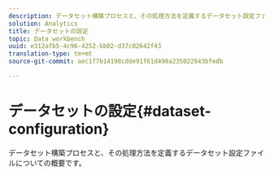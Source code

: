 ```yaml
---
description: データセット構築プロセスと、その処理方法を定義するデータセット設定ファイルについての概要です。
solution: Analytics
title: データセットの設定
topic: Data workbench
uuid: e312afb5-4c96-4252-bb02-d37c02642f43
translation-type: tm+mt
source-git-commit: aec1f7b14198cdde91f61d490a235022943bfedb

---
```



# データセットの設定{#dataset-configuration}

データセット構築プロセスと、その処理方法を定義するデータセット設定ファイルについての概要です。

